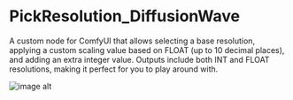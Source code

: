 # PickResolution_DiffusionWave
A custom node for ComfyUI that allows selecting a base resolution, applying a custom scaling value based on FLOAT (up to 10 decimal places), and adding an extra integer value. Outputs include both INT and FLOAT resolutions, making it perfect for you to play around with.

![image alt]([asdasd](https://github.com/DiffusionWave/PickResolution_DiffusionWave/blob/ef3ef09822feb043f110ee69fc075f5abfb458dc/ca.png))
